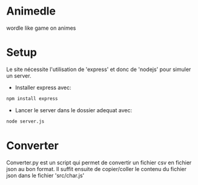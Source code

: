 # Animedle
wordle like game on animes


# Setup

Le site nécessite l'utilisation de 'express' et donc de 'nodejs' pour simuler un server. 

- Installer express avec:
```bash
npm install express
```

- Lancer le server dans le dossier adequat avec:
```bash
node server.js
```

# Converter

Converter.py est un script qui permet de convertir un fichier csv en fichier json au bon format. Il suffit ensuite de copier/coller le contenu du fichier json dans le fichier 'src/char.js'
